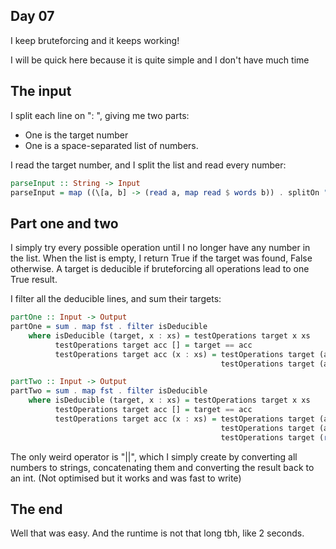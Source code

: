 ## Day 07

I keep bruteforcing and it keeps working!

I will be quick here because it is quite simple and I don't have much time

## The input

I split each line on ": ", giving me two parts:
- One is the target number
- One is a space-separated list of numbers.

I read the target number, and I split the list and read every number:

```hs
parseInput :: String -> Input
parseInput = map ((\[a, b] -> (read a, map read $ words b)) . splitOn ": ") . lines
```

## Part one and two

I simply try every possible operation until I no longer have any number in the list.
When the list is empty, I return True if the target was found, False otherwise.
A target is deducible if bruteforcing all operations lead to one True result.

I filter all the deducible lines, and sum their targets:

```hs
partOne :: Input -> Output
partOne = sum . map fst . filter isDeducible
    where isDeducible (target, x : xs) = testOperations target x xs
          testOperations target acc [] = target == acc
          testOperations target acc (x : xs) = testOperations target (acc + x) xs ||
                                               testOperations target (acc * x) xs

partTwo :: Input -> Output
partTwo = sum . map fst . filter isDeducible
    where isDeducible (target, x : xs) = testOperations target x xs
          testOperations target acc [] = target == acc
          testOperations target acc (x : xs) = testOperations target (acc + x) xs ||
                                               testOperations target (acc * x) xs ||
                                               testOperations target (read $ show acc ++ show x) xs
```

The only weird operator is "||", which I simply create by converting all numbers to strings, concatenating them and converting the result back to an int. (Not optimised but it works and was fast to write)

## The end

Well that was easy. And the runtime is not that long tbh, like 2 seconds.
